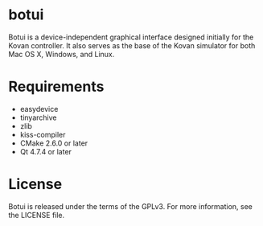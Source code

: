 botui
=====

Botui is a device-independent graphical interface designed initially for the Kovan controller.
It also serves as the base of the Kovan simulator for both Mac OS X, Windows, and Linux.

Requirements
============

* easydevice
* tinyarchive
* zlib
* kiss-compiler
* CMake 2.6.0 or later
* Qt 4.7.4 or later

License
=======

Botui is released under the terms of the GPLv3. For more information, see the LICENSE file.